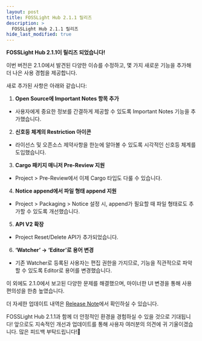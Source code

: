 ```yaml
---
layout: post
title: FOSSLight Hub 2.1.1 릴리즈
description: >
  FOSSLight Hub 2.1.1 릴리즈
hide_last_modified: true
---
```


**FOSSLight Hub 2.1.1이 릴리즈 되었습니다!** 


이번 버전은 2.1.0에서 발견된 다양한 이슈를 수정하고, 몇 가지 새로운 기능을 추가해 더 나은 사용 경험을 제공합니다.

새로 추가된 사항은 아래와 같습니다:
1.	**Open Source에 Important Notes 항목 추가**
  - 사용자에게 중요한 정보를 간결하게 제공할 수 있도록 Important Notes 기능을 추가했습니다.
2.	**신호등 체계의 Restriction 아이콘**
  - 라이선스 및 오픈소스 제약사항을 한눈에 알아볼 수 있도록 시각적인 신호등 체계를 도입했습니다.
3.	**Cargo 패키지 매니저 Pre-Review 지원**
  - Project > Pre-Review에서 이제 Cargo 타입도 다룰 수 있습니다.
4.	**Notice append에서 파일 형태 append 지원**
  - Project > Packaging > Notice 설정 시, append가 필요할 때 파일 형태로도 추가할 수 있도록 개선했습니다.
5.	**API V2 확장**
  - Project Reset/Delete API가 추가되었습니다.
6.	**‘Watcher’ → ‘Editor’로 용어 변경**
  - 기존 Watcher로 등록된 사용자는 편집 권한을 가지므로, 기능을 직관적으로 파악할 수 있도록 Editor로 용어를 변경했습니다.

이 외에도 2.1.0에서 보고된 다양한 문제를 해결했으며, 마이너한 UI 변경을 통해 사용 편의성을 한층 높였습니다.

더 자세한 업데이트 내역은
[Release Note](https://github.com/fosslight/fosslight/blob/main/docs/RELEASE_NOTES_kor.md#211-2024-12-13)에서
확인하실 수 있습니다.

FOSSLight Hub 2.1.1과 함께 더 안정적인 환경을 경험하실 수 있을 것으로 기대됩니다!
앞으로도 지속적인 개선과 업데이트를 통해 사용자 여러분의 의견에 귀 기울이겠습니다. 많은 피드백 부탁드립니다!🤗 